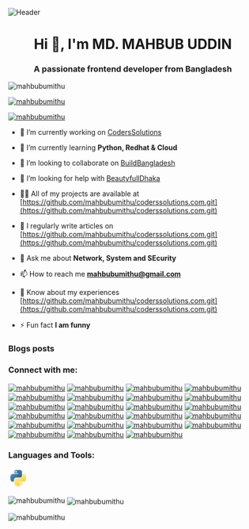 ![Header](./github-header-image-name.png)
<h1 align="center">Hi 👋, I'm MD. MAHBUB UDDIN</h1>
<h3 align="center">A passionate frontend developer from Bangladesh</h3>

<p align="left"> <img src="https://komarev.com/ghpvc/?username=mahbubumithu&label=Profile%20views&color=0e75b6&style=flat" alt="mahbubumithu" /> </p>

<p align="left"> <a href="https://github.com/ryo-ma/github-profile-trophy"><img src="https://github-profile-trophy.vercel.app/?username=mahbubumithu" alt="mahbubumithu" /></a> </p>

<p align="left"> <a href="https://twitter.com/mahbubumithu" target="blank"><img src="https://img.shields.io/twitter/follow/mahbubumithu?logo=twitter&style=for-the-badge" alt="mahbubumithu" /></a> </p>

- 🔭 I’m currently working on [CodersSolutions](https://github.com/mahbubumithu/coderssolutions.com.git)

- 🌱 I’m currently learning **Python, Redhat & Cloud**

- 👯 I’m looking to collaborate on [BuildBangladesh](https://github.com/mahbubumithu/coderssolutions.com.git)

- 🤝 I’m looking for help with [BeautyfullDhaka](https://github.com/mahbubumithu/coderssolutions.com.git)

- 👨‍💻 All of my projects are available at [https://github.com/mahbubumithu/coderssolutions.com.git](https://github.com/mahbubumithu/coderssolutions.com.git)

- 📝 I regularly write articles on [https://github.com/mahbubumithu/coderssolutions.com.git](https://github.com/mahbubumithu/coderssolutions.com.git)

- 💬 Ask me about **Network, System and SEcurity**

- 📫 How to reach me **mahbubumithu@gmail.com**

- 📄 Know about my experiences [https://github.com/mahbubumithu/coderssolutions.com.git](https://github.com/mahbubumithu/coderssolutions.com.git)

- ⚡ Fun fact **I am funny**

### Blogs posts

<!-- BLOG-POST-LIST:START -->
<!-- BLOG-POST-LIST:END -->

<h3 align="left">Connect with me:</h3>
<p align="left">
<a href="https://codepen.io/mahbubumithu" target="blank"><img align="center" src="https://raw.githubusercontent.com/rahuldkjain/github-profile-readme-generator/master/src/images/icons/Social/codepen.svg" alt="mahbubumithu" height="30" width="40" /></a>
<a href="https://dev.to/mahbubumithu" target="blank"><img align="center" src="https://raw.githubusercontent.com/rahuldkjain/github-profile-readme-generator/master/src/images/icons/Social/devto.svg" alt="mahbubumithu" height="30" width="40" /></a>
<a href="https://twitter.com/mahbubumithu" target="blank"><img align="center" src="https://raw.githubusercontent.com/rahuldkjain/github-profile-readme-generator/master/src/images/icons/Social/twitter.svg" alt="mahbubumithu" height="30" width="40" /></a>
<a href="https://linkedin.com/in/mahbubumithu" target="blank"><img align="center" src="https://raw.githubusercontent.com/rahuldkjain/github-profile-readme-generator/master/src/images/icons/Social/linked-in-alt.svg" alt="mahbubumithu" height="30" width="40" /></a>
<a href="https://stackoverflow.com/users/mahbubumithu" target="blank"><img align="center" src="https://raw.githubusercontent.com/rahuldkjain/github-profile-readme-generator/master/src/images/icons/Social/stack-overflow.svg" alt="mahbubumithu" height="30" width="40" /></a>
<a href="https://codesandbox.com/mahbubumithu" target="blank"><img align="center" src="https://raw.githubusercontent.com/rahuldkjain/github-profile-readme-generator/master/src/images/icons/Social/codesandbox.svg" alt="mahbubumithu" height="30" width="40" /></a>
<a href="https://kaggle.com/mahbubumithu" target="blank"><img align="center" src="https://raw.githubusercontent.com/rahuldkjain/github-profile-readme-generator/master/src/images/icons/Social/kaggle.svg" alt="mahbubumithu" height="30" width="40" /></a>
<a href="https://fb.com/mahbubumithu" target="blank"><img align="center" src="https://raw.githubusercontent.com/rahuldkjain/github-profile-readme-generator/master/src/images/icons/Social/facebook.svg" alt="mahbubumithu" height="30" width="40" /></a>
<a href="https://instagram.com/mahbubumithu" target="blank"><img align="center" src="https://raw.githubusercontent.com/rahuldkjain/github-profile-readme-generator/master/src/images/icons/Social/instagram.svg" alt="mahbubumithu" height="30" width="40" /></a>
<a href="https://dribbble.com/mahbubumithu" target="blank"><img align="center" src="https://raw.githubusercontent.com/rahuldkjain/github-profile-readme-generator/master/src/images/icons/Social/dribbble.svg" alt="mahbubumithu" height="30" width="40" /></a>
<a href="https://www.behance.net/mahbubumithu" target="blank"><img align="center" src="https://raw.githubusercontent.com/rahuldkjain/github-profile-readme-generator/master/src/images/icons/Social/behance.svg" alt="mahbubumithu" height="30" width="40" /></a>
<a href="https://hashnode.com/mahbubumithu" target="blank"><img align="center" src="https://raw.githubusercontent.com/rahuldkjain/github-profile-readme-generator/master/src/images/icons/Social/hashnode.svg" alt="mahbubumithu" height="30" width="40" /></a>
<a href="https://medium.com/mahbubumithu" target="blank"><img align="center" src="https://raw.githubusercontent.com/rahuldkjain/github-profile-readme-generator/master/src/images/icons/Social/medium.svg" alt="mahbubumithu" height="30" width="40" /></a>
<a href="https://www.youtube.com/c/mahbubumithu" target="blank"><img align="center" src="https://raw.githubusercontent.com/rahuldkjain/github-profile-readme-generator/master/src/images/icons/Social/youtube.svg" alt="mahbubumithu" height="30" width="40" /></a>
<a href="https://www.codechef.com/users/mahbubumithu" target="blank"><img align="center" src="https://cdn.jsdelivr.net/npm/simple-icons@3.1.0/icons/codechef.svg" alt="mahbubumithu" height="30" width="40" /></a>
<a href="https://www.hackerrank.com/mahbubumithu" target="blank"><img align="center" src="https://raw.githubusercontent.com/rahuldkjain/github-profile-readme-generator/master/src/images/icons/Social/hackerrank.svg" alt="mahbubumithu" height="30" width="40" /></a>
<a href="https://codeforces.com/profile/mahbubumithu" target="blank"><img align="center" src="https://raw.githubusercontent.com/rahuldkjain/github-profile-readme-generator/master/src/images/icons/Social/codeforces.svg" alt="mahbubumithu" height="30" width="40" /></a>
<a href="https://www.leetcode.com/mahbubumithu" target="blank"><img align="center" src="https://raw.githubusercontent.com/rahuldkjain/github-profile-readme-generator/master/src/images/icons/Social/leet-code.svg" alt="mahbubumithu" height="30" width="40" /></a>
<a href="https://www.hackerearth.com/mahbubumithu" target="blank"><img align="center" src="https://raw.githubusercontent.com/rahuldkjain/github-profile-readme-generator/master/src/images/icons/Social/hackerearth.svg" alt="mahbubumithu" height="30" width="40" /></a>
<a href="https://auth.geeksforgeeks.org/user/mahbubumithu" target="blank"><img align="center" src="https://raw.githubusercontent.com/rahuldkjain/github-profile-readme-generator/master/src/images/icons/Social/geeks-for-geeks.svg" alt="mahbubumithu" height="30" width="40" /></a>
<a href="https://www.topcoder.com/members/mahbubumithu" target="blank"><img align="center" src="https://raw.githubusercontent.com/rahuldkjain/github-profile-readme-generator/master/src/images/icons/Social/topcoder.svg" alt="mahbubumithu" height="30" width="40" /></a>
<a href="https://discord.gg/mahbubumithu" target="blank"><img align="center" src="https://raw.githubusercontent.com/rahuldkjain/github-profile-readme-generator/master/src/images/icons/Social/discord.svg" alt="mahbubumithu" height="30" width="40" /></a>
<a href="/mahbubumithu" target="blank"><img align="center" src="https://raw.githubusercontent.com/rahuldkjain/github-profile-readme-generator/master/src/images/icons/Social/rss.svg" alt="mahbubumithu" height="30" width="40" /></a>
</p>

<h3 align="left">Languages and Tools:</h3>
<p align="left"> <a href="https://www.python.org" target="_blank" rel="noreferrer"> <img src="https://raw.githubusercontent.com/devicons/devicon/master/icons/python/python-original.svg" alt="python" width="40" height="40"/> </a> </p>

<p><img align="left" src="https://github-readme-stats.vercel.app/api/top-langs?username=mahbubumithu&show_icons=true&locale=en&layout=compact" alt="mahbubumithu" /></p>

<p>&nbsp;<img align="center" src="https://github-readme-stats.vercel.app/api?username=mahbubumithu&show_icons=true&locale=en" alt="mahbubumithu" /></p>

<p><img align="center" src="https://github-readme-streak-stats.herokuapp.com/?user=mahbubumithu&" alt="mahbubumithu" /></p>
